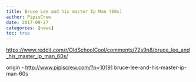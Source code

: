 ```yaml
---
title: Bruce Lee and his master Ip Man (60s)
author: PipisCrew
date: 2017-09-27
categories: [news]
toc: true
---
```


https://www.reddit.com/r/OldSchoolCool/comments/72s9n8/bruce_lee_and_his_master_ip_man_60s/

origin - http://www.pipiscrew.com/?p=10191 bruce-lee-and-his-master-ip-man-60s